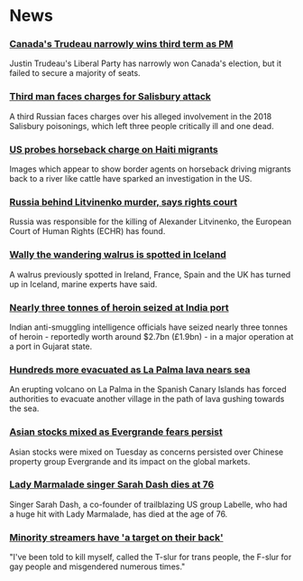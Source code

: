 # News
### [Canada's Trudeau narrowly wins third term as PM](https://www.bbc.com/news/world-us-canada-58634730)
Justin Trudeau's Liberal Party has narrowly won Canada's election, but it failed to secure a majority of seats.
### [Third man faces charges for Salisbury attack](https://www.bbc.com/news/uk-58635137)
A third Russian faces charges over his alleged involvement in the 2018 Salisbury poisonings, which left three people critically ill and one dead.
### [US probes horseback charge on Haiti migrants](https://www.bbc.com/news/world-us-canada-58637116)
Images which appear to show border agents on horseback driving migrants back to a river like cattle have sparked an investigation in the US.
### [Russia behind Litvinenko murder, says rights court](https://www.bbc.com/news/world-58637572)
Russia was responsible for the killing of Alexander Litvinenko, the European Court of Human Rights (ECHR) has found.
### [Wally the wandering walrus is spotted in Iceland](https://www.bbc.com/news/uk-england-cornwall-58632372)
A walrus previously spotted in Ireland, France, Spain and the UK has turned up in Iceland, marine experts have said.
### [Nearly three tonnes of heroin seized at India port](https://www.bbc.com/news/world-asia-india-58634575)
Indian anti-smuggling intelligence officials have seized nearly three tonnes of heroin - reportedly worth around $2.7bn (£1.9bn) - in a major operation at a port in Gujarat state.
### [Hundreds more evacuated as La Palma lava nears sea](https://www.bbc.com/news/world-europe-58636707)
An erupting volcano on La Palma in the Spanish Canary Islands has forced authorities to evacuate another village in the path of lava gushing towards the sea.
### [Asian stocks mixed as Evergrande fears persist](https://www.bbc.com/news/business-58632681)
Asian stocks were mixed on Tuesday as concerns persisted over Chinese property group Evergrande and its impact on the global markets. 
### [Lady Marmalade singer Sarah Dash dies at 76](https://www.bbc.com/news/entertainment-arts-58636367)
Singer Sarah Dash, a co-founder of trailblazing US group Labelle, who had a huge hit with Lady Marmalade, has died at the age of 76.
### [Minority streamers have 'a target on their back'](https://www.bbc.com/news/newsbeat-58594732)
"I've been told to kill myself, called the T-slur for trans people, the F-slur for gay people and misgendered numerous times."
